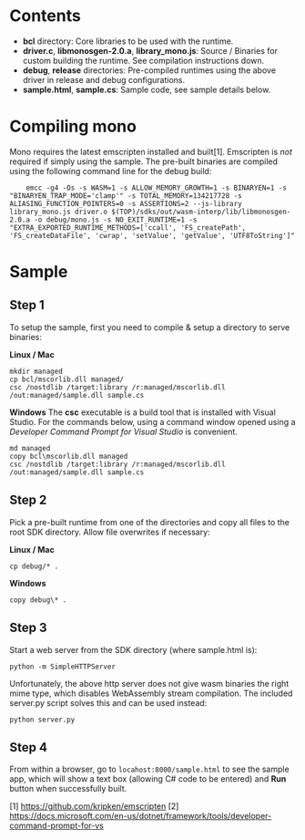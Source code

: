 # Contents
- **bcl** directory: Core libraries to be used with the runtime.
- **driver.c**, **libmonosgen-2.0.a**, **library_mono.js**: Source / Binaries for custom building the runtime. See compilation instructions down.
- **debug**, **release** directories: Pre-compiled runtimes using the above driver in release and debug configurations.
- **sample.html**, **sample.cs**: Sample code, see sample details below.


# Compiling mono

Mono requires the latest emscripten installed and built[1]. Emscripten is *not* required if simply using the sample.
The pre-built binaries are compiled using the following command line for the debug build:

```
	emcc -g4 -Os -s WASM=1 -s ALLOW_MEMORY_GROWTH=1 -s BINARYEN=1 -s "BINARYEN_TRAP_MODE='clamp'" -s TOTAL_MEMORY=134217728 -s ALIASING_FUNCTION_POINTERS=0 -s ASSERTIONS=2 --js-library library_mono.js driver.o $(TOP)/sdks/out/wasm-interp/lib/libmonosgen-2.0.a -o debug/mono.js -s NO_EXIT_RUNTIME=1 -s "EXTRA_EXPORTED_RUNTIME_METHODS=['ccall', 'FS_createPath', 'FS_createDataFile', 'cwrap', 'setValue', 'getValue', 'UTF8ToString']"

```

# Sample

## Step 1
To setup the sample, first you need to compile & setup a directory to serve binaries:

**Linux / Mac**
```
mkdir managed
cp bcl/mscorlib.dll managed/
csc /nostdlib /target:library /r:managed/mscorlib.dll /out:managed/sample.dll sample.cs 
```
**Windows**
The **csc** executable is a build tool that is installed with Visual Studio. For the commands below, using a command window opened using a *Developer Command Prompt for Visual Studio* is convenient.
```
md managed
copy bcl\mscorlib.dll managed
csc /nostdlib /target:library /r:managed/mscorlib.dll /out:managed/sample.dll sample.cs 
```

## Step 2
Pick a pre-built runtime from one of the directories and copy all files to the root SDK directory. Allow file overwrites if necessary:

**Linux / Mac**
```
cp debug/* .
```
**Windows**
```
copy debug\* .
```

## Step 3
Start a web server from the SDK directory (where sample.html is):

```
python -m SimpleHTTPServer
```

Unfortunately, the above http server does not give wasm binaries the right mime type, which disables WebAssembly stream compilation.
The included server.py script solves this and can be used instead:
```
python server.py
```

## Step 4
From within a browser, go to `locahost:8000/sample.html` to see the sample app, which will show a text box (allowing C# code to be entered) and **Run** button when successfully built.


[1] https://github.com/kripken/emscripten
[2] https://docs.microsoft.com/en-us/dotnet/framework/tools/developer-command-prompt-for-vs
